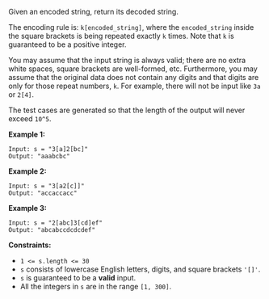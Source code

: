 Given an encoded string, return its decoded string.

The encoding rule is: `k[encoded_string]`, where the `encoded_string` inside the square brackets is being repeated exactly `k` times. Note that `k` is guaranteed to be a positive integer.

You may assume that the input string is always valid; there are no extra white spaces, square brackets are well-formed, etc. Furthermore, you may assume that the original data does not contain any digits and that digits are only for those repeat numbers, `k`. For example, there will not be input like `3a` or `2[4]`.

The test cases are generated so that the length of the output will never exceed `10^5`.

**Example 1:**
```
Input: s = "3[a]2[bc]"
Output: "aaabcbc"
```
**Example 2:**
```
Input: s = "3[a2[c]]"
Output: "accaccacc"
```
**Example 3:**
```
Input: s = "2[abc]3[cd]ef"
Output: "abcabccdcdcdef"
```
**Constraints:**
- `1 <= s.length <= 30`
- `s` consists of lowercase English letters, digits, and square brackets `'[]'`.
- `s` is guaranteed to be a **valid** input.
- All the integers in `s` are in the range `[1, 300]`.